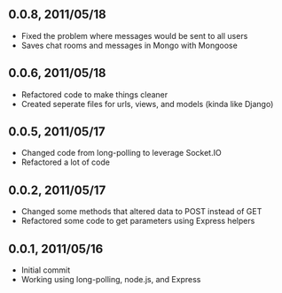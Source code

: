 0.0.8, 2011/05/18
-----------------

* Fixed the problem where messages would be sent to all users
* Saves chat rooms and messages in Mongo with Mongoose

0.0.6, 2011/05/18
-----------------

* Refactored code to make things cleaner
* Created seperate files for urls, views, and models (kinda like Django)

0.0.5, 2011/05/17
-----------------

* Changed code from long-polling to leverage Socket.IO
* Refactored a lot of code

0.0.2, 2011/05/17
-----------------

* Changed some methods that altered data to POST instead of GET
* Refactored some code to get parameters using Express helpers

0.0.1, 2011/05/16
-----------------

* Initial commit
* Working using long-polling, node.js, and Express